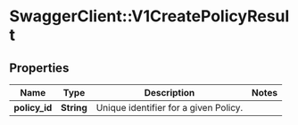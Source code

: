 # SwaggerClient::V1CreatePolicyResult

## Properties
Name | Type | Description | Notes
------------ | ------------- | ------------- | -------------
**policy_id** | **String** | Unique identifier for a given Policy. | 

